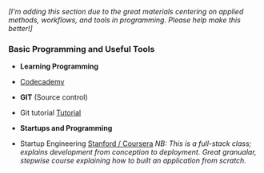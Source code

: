 _[I'm adding this section due to the great materials centering on applied methods, workflows, and tools in programming. Please help make this better!]_

### Basic Programming and Useful Tools

* **Learning Programming**

 * [Codecademy](http://www.codecademy.com/)

* **GIT** (Source control)

 * Git tutorial [Tutorial](http://gitimmersion.com/lab_01.html)

* **Startups and Programming**
 * Startup Engineering [Stanford / Coursera](https://class.coursera.org/startup-001) _NB: This is a full-stack class; explains development from conception to deployment. Great granualar, stepwise course explaining how to built an application from scratch._
